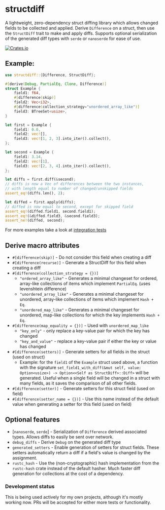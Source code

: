 # structdiff

A lightweight, zero-dependency struct diffing library which allows changed fields to be collected and applied. Derive `Difference` on a struct, then use the `StructDiff` trait to make and apply diffs. Supports optional serialization of the generated diff types with `serde` or `nanoserde` for ease of use. 

[![Crates.io][crates_img]][crates_lnk]

[crates_img]: https://img.shields.io/crates/v/structdiff.svg
[crates_lnk]: https://crates.io/crates/structdiff

## Example:

```rust
use structdiff::{Difference, StructDiff};

#[derive(Debug, PartialEq, Clone, Difference)]
struct Example {
    field1: f64,
    #[difference(skip)]
    field2: Vec<i32>,
    #[difference(collection_strategy="unordered_array_like")]
    field3: BTreeSet<usize>,
}

let first = Example {
    field1: 0.0,
    field2: vec![],
    field3: vec![1, 2, 3].into_iter().collect(),
};

let second = Example {
    field1: 3.14,
    field2: vec![1],
    field3: vec![2, 3, 4].into_iter().collect(),
};

let diffs = first.diff(&second);
// diffs is now a Vec of differences between the two instances, 
// with length equal to number of changed/unskipped fields
assert_eq!(diffs.len(), 2);

let diffed = first.apply(diffs);
// diffed is now equal to second, except for skipped field
assert_eq!(diffed.field1, second.field1);
assert_eq!(&diffed.field3, &second.field3);
assert_ne!(diffed, second);
```

For more examples take a look at [integration tests](/tests)

## Derive macro attributes
- `#[difference(skip)]` - Do not consider this field when creating a diff
- `#[difference(recurse)]` - Generate a StructDiff for this field when creating a diff
- `#[difference(collection_strategy = {})]`
    - `"ordered_array_like"` - Generates a minimal changeset for ordered, array-like collections of items which implement `PartialEq`. (uses levenshtein difference)
    - `"unordered_array_like"` - Generates a minimal changeset for unordered, array-like collections of items which implement `Hash + Eq`.
    - `"unordered_map_like"` - Generates a minimal changeset for unordered, map-like collections for which the key implements `Hash + Eq`.
- `#[difference(map_equality = {})]` - Used with `unordered_map_like`
    - `"key_only"` - only replace a key-value pair for which the key has changed
    - `"key_and_value"` - replace a key-value pair if either the key or value has changed
- `#[difference(setters)]` - Generate setters for all fields in the struct (used on struct)
    - Example: for the `field1` of the `Example` struct used above, a function with the signature `set_field1_with_diff(&mut self, value: Option<usize>) -> Option<<Self as StructDiff>::Diff>` will be generated. Useful when a single field will be changed in a struct with many fields, as it saves the comparison of all other fields. 
- `#[difference(setter)]` - Generate setters for this struct field (used on field)
- `#[difference(setter_name = {})]` - Use this name instead of the default value when generating a setter for this field (used on field)

## Optional features
- [`nanoserde`, `serde`] - Serialization of `Difference` derived associated types. Allows diffs to easily be sent over network.
- `debug_diffs` - Derive `Debug` on the generated diff type
- `generated_setters` - Enable generation of setters for struct fields. These setters automatically return a diff if a field's value is changed by the assignment.
- `rustc_hash` - Use the (non-cryptographic) hash implementation from the `rustc-hash` crate instead of the default hasher. Much faster diff generation for collections at the cost of a dependency.

### Development status 
This is being used actively for my own projects, although it's mostly working now. PRs will be accepted for either more tests or functionality.
